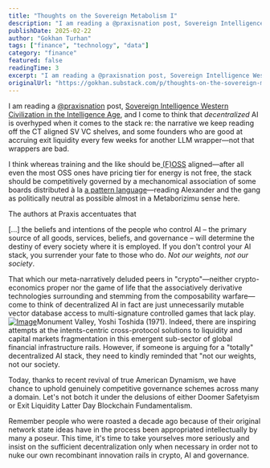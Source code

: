 ```yaml
---
title: "Thoughts on the Sovereign Metabolism I"
description: "I am reading a @praxisnation post, Sovereign Intelligence Western Civilization in the Intelligence Age, and I come to think that decentralized AI is overhyped when it comes to the stack re: the narrative we keep reading off the CT aligned SV VC shelves, and some founders who are good at accruing exit liquidity every few weeks for another LLM wrapper—not that wrappers are bad."
publishDate: 2025-02-22
author: "Gokhan Turhan"
tags: ["finance", "technology", "data"]
category: "finance"
featured: false
readingTime: 3
excerpt: "I am reading a @praxisnation post, Sovereign Intelligence Western Civilization in the Intelligence Age, and I come to think that decentralized AI is overhyped when it comes to the stack re: the narrat..."
originalUrl: "https://gokhan.substack.com/p/thoughts-on-the-sovereign-metabolism"
---
```


I am reading a [@praxisnation](https://x.com/@praxisnation) post, [Sovereign Intelligence Western Civilization in the Intelligence Age](https://www.praxisnation.com/news/sovereign-intelligence), and I come to think that *decentralized* AI is overhyped when it comes to the stack re: the narrative we keep reading off the CT aligned SV VC shelves, and some founders who are good at accruing exit liquidity every few weeks for another LLM wrapper—not that wrappers are bad.

I think whereas training and the like should be[ (F)OSS](https://www.gnu.org/philosophy/free-software-even-more-important.html) aligned—after all even the most OSS ones have pricing tier for energy is not free, the stack should be competitively governed by a mechanomical association of some boards distributed à la [a pattern language](https://www.patternlanguage.com/)—reading Alexander and the gang as politically neutral as possible almost in a Metaborizimu sense here.

The authors at Praxis accentuates that

[...] the beliefs and intentions of the people who control AI – the primary source of all goods, services, beliefs, and governance – will determine the destiny of every society where it is employed. If you don't control your AI stack, you surrender your fate to those who do. *Not our weights, not our society*.

That which our meta-narratively deluded peers in "crypto"—neither crypto-economics proper nor the game of life that the associatively derivative technologies surrounding and stemming from the composability warfare—come to think of decentralized AI in fact are just unnecessarily mutable vector database access to multi-signature controlled games that lack play.
[![Image](/blog/images/thoughts-on-the-sovereign-metabolism-i-1752996710661.jpeg)](https://substackcdn.com/image/fetch/$s_!Aewa!,f_auto,q_auto:good,fl_progressive:steep/https%3A%2F%2Fsubstack-post-media.s3.amazonaws.com%2Fpublic%2Fimages%2Ffcce43cb-372a-420f-8e19-893ab57a2169_1024x698.jpeg)Monument Valley, Yoshi Toshida (1971).
Indeed, there are inspiring attempts at the intents-centric cross-protocol solutions to liquidity and capital markets fragmentation in this emergent sub-sector of global financial infrastructure rails. However, if someone is arguing for a "totally" decentralized AI stack, they need to kindly reminded that "not our weights, not our society.

Today, thanks to recent revival of true American Dynamism, we have chance to uphold genuinely competitive governance schemes across many a domain. Let's not botch it under the delusions of either Doomer Safetyism or Exit Liquidity Latter Day Blockchain Fundamentalism.

Remember people who were roasted a decade ago because of their original network state ideas have in the process been appropriated intellectually by many a poseur. This time, it's time to take yourselves more seriously and insist on the sufficient decentralization only when necessary in order not to nuke our own recombinant innovation rails in crypto, AI and governance.